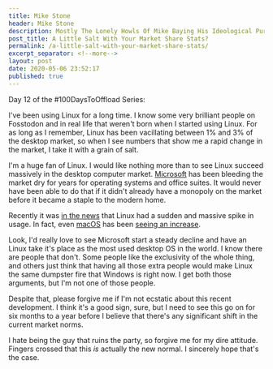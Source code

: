 ```yaml
---
title: Mike Stone
header: Mike Stone
description: Mostly The Lonely Howls Of Mike Baying His Ideological Purity At The Moon
post_title: A Little Salt With Your Market Share Stats?
permalink: /a-little-salt-with-your-market-share-stats/
excerpt_separator: <!--more-->
layout: post
date: 2020-05-06 23:52:17
published: true
---
```


Day 12 of the #100DaysToOffload Series:

I've been using Linux for a long time. I know some very brilliant people on Fosstodon and in real life that weren't born when I started using Linux. For as long as I remember, Linux has been vacillating between 1% and 3% of the desktop market, so when I see numbers that show me a rapid change in the market, I take it with a grain of salt. 

<!--more-->

I'm a huge fan of Linux. I would like nothing more than to see Linux succeed massively in the desktop computer market. [Microsoft](https://microsoft.com) has been bleeding the market dry for years for operating systems and office suites. It would never have been able to do that if it didn't already have a monopoly on the market before it became a staple to the modern home.

Recently it was [in the news](https://www.omgubuntu.co.uk/2020/05/linux-marketshare-april-2020) that Linux had a sudden and massive spike in usage. In fact, even [macOS](https://www.apple.com/macos) has been [seeing an increase](https://www.computerworld.com/article/3199373/windows-by-the-numbers-windows-share-shrinks-linux-surges-wait-linux.html). 

Look, I'd really love to see Microsoft start a steady decline and have an Linux take it's place as the most used desktop OS in the world. I know there are people that don't. Some people like the exclusivity of the whole thing, and others just think that having all those extra people would make Linux the same dumpster fire that Windows is right now. I get both those arguments, but I'm not one of those people.

Despite that, please forgive me if I'm not ecstatic about this recent development. I think it's a good sign, sure, but I need to see this go on for six months to a year before I believe that there's any significant shift in the current market norms. 

I hate being the guy that ruins the party, so forgive me for my dire attitude. Fingers crossed that this _is_ actually the new normal. I sincerely hope that's the case.